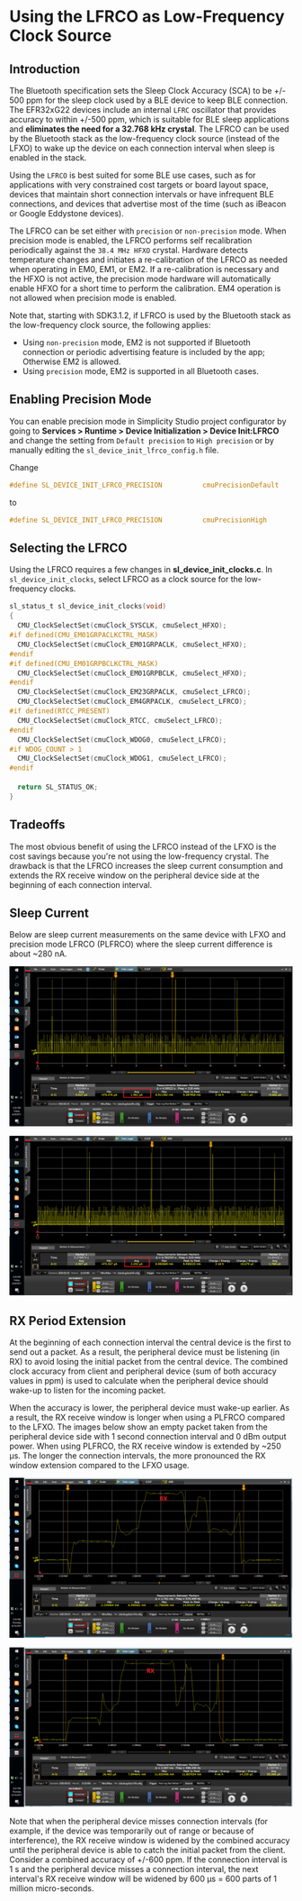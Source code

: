 # Using the LFRCO as Low-Frequency Clock Source

## Introduction

The Bluetooth specification sets the Sleep Clock Accuracy (SCA) to be +/- 500 ppm for the sleep clock used by a BLE device to keep BLE connection.  The EFR32xG22 devices include an internal `LFRC` oscillator that provides accuracy to within +/-500 ppm, which is suitable for BLE sleep applications and **eliminates the need for a 32.768 kHz crystal**. The LFRCO can be used by the Bluetooth stack as the low-frequency clock source (instead of the LFXO) to wake up the device on each connection interval when sleep is enabled in the stack.

Using the `LFRCO` is best suited for some BLE use cases, such as for applications with very constrained cost targets or board layout space, devices that maintain short connection intervals or have infrequent BLE connections, and devices that advertise most of the time (such as iBeacon or Google Eddystone devices).

The LFRCO can be set either with `precision` or `non-precision` mode. When precision mode is enabled, the LFRCO performs self recalibration periodically against the `38.4 MHz HFXO` crystal. Hardware detects temperature changes and initiates a re-calibration of the LFRCO as needed when operating in EM0, EM1, or EM2. If a re-calibration is necessary and the HFXO is not active, the precision mode hardware will automatically enable HFXO for a short time to perform the calibration. EM4 operation is not allowed when precision mode is enabled.

Note that, starting with SDK3.1.2, if LFRCO is used by the Bluetooth stack as the low-frequency clock source, the following applies:

- Using `non-precision` mode, EM2 is not supported if Bluetooth connection or periodic advertising feature is included by the app; Otherwise EM2 is allowed.
- Using `precision` mode, EM2 is supported in all Bluetooth cases.

## Enabling Precision Mode

You can enable precision mode in Simplicity Studio project configurator by going to **Services > Runtime > Device Initialization > Device Init:LFRCO** and change the setting from `Default precision` to `High precision` or by manually editing the `sl_device_init_lfrco_config.h` file.

Change

```C
#define SL_DEVICE_INIT_LFRCO_PRECISION          cmuPrecisionDefault
```
to

```C
#define SL_DEVICE_INIT_LFRCO_PRECISION          cmuPrecisionHigh
```

## Selecting the LFRCO

Using the LFRCO requires a few changes in **sl_device_init_clocks.c**. In `sl_device_init_clocks`, select LFRCO as a clock source for the low-frequency clocks.

```C
sl_status_t sl_device_init_clocks(void)
{
  CMU_ClockSelectSet(cmuClock_SYSCLK, cmuSelect_HFXO);
#if defined(CMU_EM01GRPACLKCTRL_MASK)
  CMU_ClockSelectSet(cmuClock_EM01GRPACLK, cmuSelect_HFXO);
#endif
#if defined(CMU_EM01GRPBCLKCTRL_MASK)
  CMU_ClockSelectSet(cmuClock_EM01GRPBCLK, cmuSelect_HFXO);
#endif
  CMU_ClockSelectSet(cmuClock_EM23GRPACLK, cmuSelect_LFRCO);
  CMU_ClockSelectSet(cmuClock_EM4GRPACLK, cmuSelect_LFRCO);
#if defined(RTCC_PRESENT)
  CMU_ClockSelectSet(cmuClock_RTCC, cmuSelect_LFRCO);
#endif
  CMU_ClockSelectSet(cmuClock_WDOG0, cmuSelect_LFRCO);
#if WDOG_COUNT > 1
  CMU_ClockSelectSet(cmuClock_WDOG1, cmuSelect_LFRCO);
#endif

  return SL_STATUS_OK;
}
```

## Tradeoffs

The most obvious benefit of using the LFRCO instead of the LFXO is the cost savings because you're not using the low-frequency crystal. The drawback is that the LFRCO increases the sleep current consumption and extends the RX receive window on the peripheral device side at the beginning of each connection interval.

## Sleep Current

Below are sleep current measurements on the same device with LFXO and precision mode LFRCO (PLFRCO) where the sleep current difference is about ~280 nA.

![LFXO Sleep Current](resources/lfxo-sleep-current.png?darkModeUrl=resources/lfxo-sleep-current.png)

![PLFRCO Sleep Current](resources/plfrco-sleep-current.png?darkModeUrl=resources/plfrco-sleep-current.png)

## RX Period Extension

At the beginning of each connection interval the central device is the first to send out a packet. As a result, the peripheral device must be listening (in RX) to avoid losing the initial packet from the central device. The combined clock accuracy from client and peripheral device (sum of both accuracy values in ppm) is used to calculate when the peripheral device should wake-up to listen for the incoming packet.

When the accuracy is lower, the peripheral device must wake-up earlier. As a result, the RX receive window is longer when using a PLFRCO compared to the LFXO. The images below show an empty packet taken from the peripheral device side with 1 second connection interval and 0 dBm output power. When using PLFRCO, the RX receive window is extended by ~250 µs. The longer the connection intervals, the more pronounced the RX window extension compared to the LFXO usage.

![LFXO Empty Packet](resources/empty-packet-lfxo.png?darkModeUrl=resources/empty-packet-lfxo.png)

![PLFRCO Empty Packet](resources/empty-packet-plfrco.png?darkModeUrl=resources/empty-packet-plfrco.png)

Note that when the peripheral device misses connection intervals (for example, if the device was temporarily out of range or because of interference), the RX receive window is widened by the combined accuracy until the peripheral device is able to catch the initial packet from the client. Consider a combined accuracy of +/-600 ppm. If the connection interval is 1 s and the peripheral device misses a connection interval, the next interval's RX receive window will be widened by 600 µs = 600 parts of 1 million micro-seconds.
